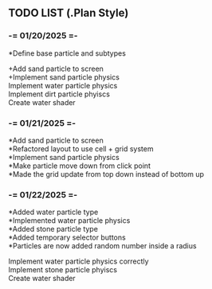 ## TODO LIST (.Plan Style)

### -= 01/20/2025 =-

*Define base particle and subtypes  

+Add sand particle to screen  
+Implement sand particle physics  
Implement water particle physics  
Implement dirt particle phyiscs  
Create water shader  

### -= 01/21/2025 =-

*Add sand particle to screen  
*Refactored layout to use cell + grid system  
*Implement sand particle physics  
*Make particle move down from click point  
*Made the grid update from top down instead of bottom up  

### -= 01/22/2025 =-

*Added water particle type  
*Implemented water particle physics  
*Added stone particle type  
*Added temporary selector buttons  
*Particles are now added random number inside a radius  


Implement water particle physics correctly  
Implement stone particle phyiscs  
Create water shader  


